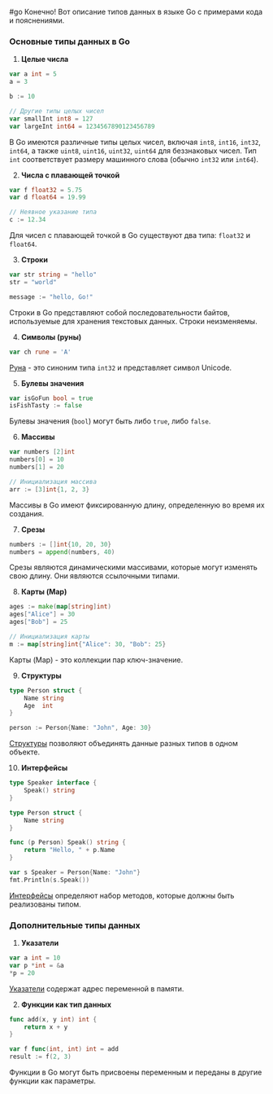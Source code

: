 #go
Конечно! Вот описание типов данных в языке Go с примерами кода и пояснениями.

### Основные типы данных в Go

1. **Целые числа**

```go
var a int = 5
a = 3

b := 10

// Другие типы целых чисел
var smallInt int8 = 127
var largeInt int64 = 1234567890123456789
```
В Go имеются различные типы целых чисел, включая `int8`, `int16`, `int32`, `int64`, а также `uint8`, `uint16`, `uint32`, `uint64` для беззнаковых чисел. Тип `int` соответствует размеру машинного слова (обычно `int32` или `int64`).

2. **Числа с плавающей точкой**

```go
var f float32 = 5.75
var d float64 = 19.99

// Неявное указание типа
c := 12.34
```
Для чисел с плавающей точкой в Go существуют два типа: `float32` и `float64`.

3. **Строки**

```go
var str string = "hello"
str = "world"

message := "hello, Go!"
```
Строки в Go представляют собой последовательности байтов, используемые для хранения текстовых данных. Строки неизменяемы.

4. **Символы (руны)**

```go
var ch rune = 'A'
```
[Руна](https://ru.wikipedia.org/wiki/Руна) - это синоним типа `int32` и представляет символ Unicode.

5. **Булевы значения**

```go
var isGoFun bool = true
isFishTasty := false
```
Булевы значения (`bool`) могут быть либо `true`, либо `false`.

6. **Массивы**

```go
var numbers [2]int
numbers[0] = 10
numbers[1] = 20

// Инициализация массива
arr := [3]int{1, 2, 3}
```
Массивы в Go имеют фиксированную длину, определенную во время их создания.

7. **Срезы**

```go
numbers := []int{10, 20, 30}
numbers = append(numbers, 40)
```
Срезы являются динамическими массивами, которые могут изменять свою длину. Они являются ссылочными типами.

8. **Карты (Map)**

```go
ages := make(map[string]int)
ages["Alice"] = 30
ages["Bob"] = 25

// Инициализация карты
m := map[string]int{"Alice": 30, "Bob": 25}
```
Карты (Map) - это коллекции пар ключ-значение.

9. **Структуры**

```go
type Person struct {
    Name string
    Age  int
}

person := Person{Name: "John", Age: 30}
```
[Структуры](https://ru.wikipedia.org/wiki/Структура_(программирование)) позволяют объединять данные разных типов в одном объекте.

10. **Интерфейсы**

```go
type Speaker interface {
    Speak() string
}

type Person struct {
    Name string
}

func (p Person) Speak() string {
    return "Hello, " + p.Name
}

var s Speaker = Person{Name: "John"}
fmt.Println(s.Speak())
```
[Интерфейсы](https://ru.wikipedia.org/wiki/Интерфейс_(программирование)) определяют набор методов, которые должны быть реализованы типом.

### Дополнительные типы данных

1. **Указатели**

```go
var a int = 10
var p *int = &a
*p = 20
```
[Указатели](https://ru.wikipedia.org/wiki/Указатель_(программирование)) содержат адрес переменной в памяти.

2. **Функции как тип данных**

```go
func add(x, y int) int {
    return x + y
}

var f func(int, int) int = add
result := f(2, 3)
```
Функции в Go могут быть присвоены переменным и переданы в другие функции как параметры.

